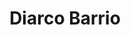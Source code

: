 ---
title: "Diarco Barrio"
url: /ciudad-autonoma-de-buenos-aires/diarco-barrio-avenida-cabildo/
shop: Supermarkt
---